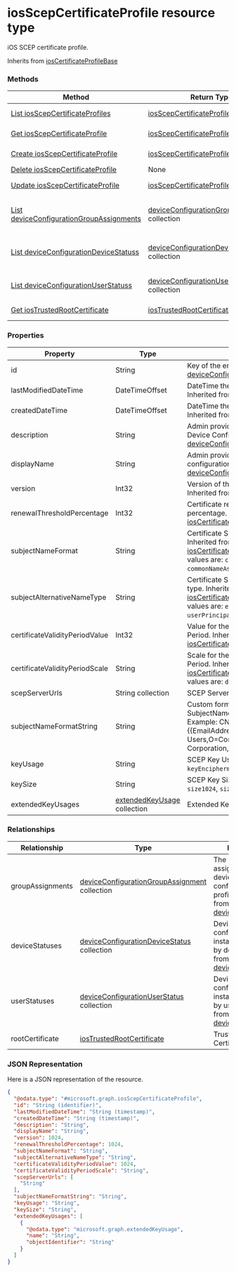 ﻿# iosScepCertificateProfile resource type

iOS SCEP certificate profile.

Inherits from [iosCertificateProfileBase](../resources/intune_deviceconfig_iosCertificateProfileBase.md)

### Methods
|Method|Return Type|Description|
|---|---|---|
|[List iosScepCertificateProfiles](../api/intune_deviceconfig_iosScepCertificateProfile_list.md)|[iosScepCertificateProfile](../resources/intune_deviceconfig_iosScepCertificateProfile.md) collection|List properties and relationships of the [iosScepCertificateProfile](../resources/intune_deviceconfig_iosScepCertificateProfile.md) objects.|
|[Get iosScepCertificateProfile](../api/intune_deviceconfig_iosScepCertificateProfile_get.md)|[iosScepCertificateProfile](../resources/intune_deviceconfig_iosScepCertificateProfile.md)|Read properties and relationships of the [iosScepCertificateProfile](../resources/intune_deviceconfig_iosScepCertificateProfile.md) object.|
|[Create iosScepCertificateProfile](../api/intune_deviceconfig_iosScepCertificateProfile_create.md)|[iosScepCertificateProfile](../resources/intune_deviceconfig_iosScepCertificateProfile.md)|Create a new [iosScepCertificateProfile](../resources/intune_deviceconfig_iosScepCertificateProfile.md) object.|
|[Delete iosScepCertificateProfile](../api/intune_deviceconfig_iosScepCertificateProfile_delete.md)|None|Deletes a [iosScepCertificateProfile](../resources/intune_deviceconfig_iosScepCertificateProfile.md).|
|[Update iosScepCertificateProfile](../api/intune_deviceconfig_iosScepCertificateProfile_update.md)|[iosScepCertificateProfile](../resources/intune_deviceconfig_iosScepCertificateProfile.md)|Update the properties of a [iosScepCertificateProfile](../resources/intune_deviceconfig_iosScepCertificateProfile.md) object.|
|[List deviceConfigurationGroupAssignments](../api/intune_deviceconfig_iosScepCertificateProfile_list_deviceConfigurationGroupAssignment.md)|[deviceConfigurationGroupAssignment](../resources/intune_deviceconfig_deviceConfigurationGroupAssignment.md) collection|Get the deviceConfigurationGroupAssignments from the groupAssignments navigation property.|
|[List deviceConfigurationDeviceStatuss](../api/intune_deviceconfig_iosScepCertificateProfile_list_deviceConfigurationDeviceStatus.md)|[deviceConfigurationDeviceStatus](../resources/intune_deviceconfig_deviceConfigurationDeviceStatus.md) collection|Get the deviceConfigurationDeviceStatuss from the deviceStatuses navigation property.|
|[List deviceConfigurationUserStatuss](../api/intune_deviceconfig_iosScepCertificateProfile_list_deviceConfigurationUserStatus.md)|[deviceConfigurationUserStatus](../resources/intune_deviceconfig_deviceConfigurationUserStatus.md) collection|Get the deviceConfigurationUserStatuss from the userStatuses navigation property.|
|[Get iosTrustedRootCertificate](../api/intune_deviceconfig_iosScepCertificateProfile_get_iosTrustedRootCertificate.md)|[iosTrustedRootCertificate](../resources/intune_deviceconfig_iosTrustedRootCertificate.md)|Get the [iosTrustedRootCertificate](../resources/intune_deviceconfig_iosTrustedRootCertificate.md) from the rootCertificate navigation property.|

### Properties
|Property|Type|Description|
|---|---|---|
|id|String|Key of the entity. Inherited from [deviceConfiguration](../resources/intune_deviceconfig_deviceConfiguration.md)|
|lastModifiedDateTime|DateTimeOffset|DateTime the object was last modified. Inherited from [deviceConfiguration](../resources/intune_deviceconfig_deviceConfiguration.md)|
|createdDateTime|DateTimeOffset|DateTime the object was created. Inherited from [deviceConfiguration](../resources/intune_deviceconfig_deviceConfiguration.md)|
|description|String|Admin provided description of the Device Configuration. Inherited from [deviceConfiguration](../resources/intune_deviceconfig_deviceConfiguration.md)|
|displayName|String|Admin provided name of the device configuration. Inherited from [deviceConfiguration](../resources/intune_deviceconfig_deviceConfiguration.md)|
|version|Int32|Version of the device configuration. Inherited from [deviceConfiguration](../resources/intune_deviceconfig_deviceConfiguration.md)|
|renewalThresholdPercentage|Int32|Certificate renewal threshold percentage. Inherited from [iosCertificateProfileBase](../resources/intune_deviceconfig_iosCertificateProfileBase.md)|
|subjectNameFormat|String|Certificate Subject Name Format. Inherited from [iosCertificateProfileBase](../resources/intune_deviceconfig_iosCertificateProfileBase.md) Possible values are: `commonName`, `commonNameAsEmail`, `custom`.|
|subjectAlternativeNameType|String|Certificate Subject Alternative Name type. Inherited from [iosCertificateProfileBase](../resources/intune_deviceconfig_iosCertificateProfileBase.md) Possible values are: `emailAddress`, `userPrincipalName`.|
|certificateValidityPeriodValue|Int32|Value for the Certificate Validity Period. Inherited from [iosCertificateProfileBase](../resources/intune_deviceconfig_iosCertificateProfileBase.md)|
|certificateValidityPeriodScale|String|Scale for the Certificate Validity Period. Inherited from [iosCertificateProfileBase](../resources/intune_deviceconfig_iosCertificateProfileBase.md) Possible values are: `days`, `months`, `years`.|
|scepServerUrls|String collection|SCEP Server Url(s).|
|subjectNameFormatString|String|Custom format to use with SubjectNameFormat = Custom. Example: CN={{EmailAddress}},E={{EmailAddress}},OU=Enterprise Users,O=Contoso Corporation,L=Redmond,ST=WA,C=US|
|keyUsage|String|SCEP Key Usage. Possible values are: `keyEncipherment`, `digitalSignature`.|
|keySize|String|SCEP Key Size. Possible values are: `size1024`, `size2048`.|
|extendedKeyUsages|[extendedKeyUsage](../resources/intune_deviceconfig_extendedKeyUsage.md) collection|Extended Key Usage (EKU) settings.|

### Relationships
|Relationship|Type|Description|
|---|---|---|
|groupAssignments|[deviceConfigurationGroupAssignment](../resources/intune_deviceconfig_deviceConfigurationGroupAssignment.md) collection|The list of group assignments for the device configuration profile. Inherited from [deviceConfiguration](../resources/intune_deviceconfig_deviceConfiguration.md)|
|deviceStatuses|[deviceConfigurationDeviceStatus](../resources/intune_deviceconfig_deviceConfigurationDeviceStatus.md) collection|Device configuration installation stauts by device. Inherited from [deviceConfiguration](../resources/intune_deviceconfig_deviceConfiguration.md)|
|userStatuses|[deviceConfigurationUserStatus](../resources/intune_deviceconfig_deviceConfigurationUserStatus.md) collection|Device configuration installation stauts by user. Inherited from [deviceConfiguration](../resources/intune_deviceconfig_deviceConfiguration.md)|
|rootCertificate|[iosTrustedRootCertificate](../resources/intune_deviceconfig_iosTrustedRootCertificate.md)|Trusted Root Certificate.|

### JSON Representation
Here is a JSON representation of the resource.
<!-- {
  "blockType": "resource",
  "keyProperty": "id",
  "@odata.type": "microsoft.graph.iosScepCertificateProfile"
}
-->
```json
{
  "@odata.type": "#microsoft.graph.iosScepCertificateProfile",
  "id": "String (identifier)",
  "lastModifiedDateTime": "String (timestamp)",
  "createdDateTime": "String (timestamp)",
  "description": "String",
  "displayName": "String",
  "version": 1024,
  "renewalThresholdPercentage": 1024,
  "subjectNameFormat": "String",
  "subjectAlternativeNameType": "String",
  "certificateValidityPeriodValue": 1024,
  "certificateValidityPeriodScale": "String",
  "scepServerUrls": [
    "String"
  ],
  "subjectNameFormatString": "String",
  "keyUsage": "String",
  "keySize": "String",
  "extendedKeyUsages": [
    {
      "@odata.type": "microsoft.graph.extendedKeyUsage",
      "name": "String",
      "objectIdentifier": "String"
    }
  ]
}
```


